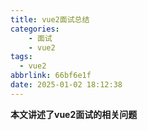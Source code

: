 ```yaml
---
title: vue2面试总结
categories: 
    - 面试
    - vue2
tags:
  - vue2
abbrlink: 66bf6e1f
date: 2025-01-02 18:12:38
---
```


**本文讲述了vue2面试的相关问题**

<!-- more -->